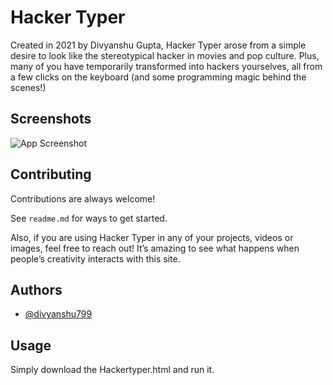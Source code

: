 
# Hacker Typer

Created in 2021 by Divyanshu Gupta, Hacker Typer arose from a simple desire to look like the stereotypical hacker in movies and pop culture. Plus, many of you have temporarily transformed into hackers yourselves, all from a few clicks on the keyboard (and some programming magic behind the scenes!)



## Screenshots

![App Screenshot](https://drive.google.com/file/d/1EHEqG3L6imOWCk7YzZOJtYsT2YwQq_qs/view?usp=sharing)

  
## Contributing

Contributions are always welcome!

See `readme.md` for ways to get started.

Also, if you are using Hacker Typer in any of your projects, videos or images, feel free to reach out! It’s amazing to see what happens when people’s creativity interacts with this site.

  
## Authors

- [@divyanshu799](https://www.github.com/divyanshu799)

  
## Usage

Simply download the Hackertyper.html and run it.
```

  